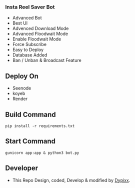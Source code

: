 ### Insta Reel Saver Bot
- Advanced Bot
- Best UI
- Advenced Download Mode
- Advanced Floodwait Mode
- Enable Floodwait Mode
- Force Subscribe
- Easy to Deploy 
- Database Added
- Ban / Unban &  Broadcast Feature

## Deploy On
- Seenode
- koyeb
- Render

## Build Command
```
pip install -r requirements.txt
```

## Start Command
```
gunicorn app:app & python3 bot.py
```

## Developer
- This Repo Design, coded, Develop & modified by [Dypixx](https://dypixx.vercel.app).
